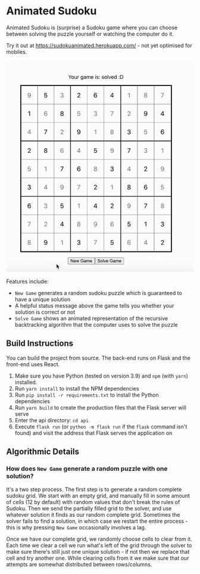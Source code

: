# Animated Sudoku



Animated Sudoku is (surprise) a Sudoku game where you can choose between solving the puzzle yourself or watching the computer do it. 

Try it out at https://sudokuanimated.herokuapp.com/ - not yet optimised for mobiles.

![demo](demo.gif)

Features include:

- `New Game` generates a random sudoku puzzle which is guaranteed to have a unique solution
- A helpful status message above the game tells you whether your solution is correct or not
- `Solve Game` shows an animated representation of the recursive backtracking algorithm that the computer uses to solve the puzzle



## Build Instructions

You can build the project from source. The back-end runs on Flask and the front-end uses React.

1. Make sure you have Python (tested on version 3.9) and `npm` (with `yarn`) installed.
2. Run `yarn install` to install the NPM dependencies
3. Run `pip install -r requirements.txt` to install the Python dependencies
4. Run `yarn build` to create the production files that the Flask server will serve
5. Enter the api directory: `cd api`  
6. Execute `flask run` (or `python -m flask run` if the `flask` command isn't found) and visit the address that Flask serves the application on



## Algorithmic Details

### How does `New Game` generate a random puzzle with one solution?

It's a two step process. The first step is to generate a random complete sudoku grid. We start with an empty grid, and manually fill in some amount of cells (12 by default) with random values that don't break the rules of Sudoku. Then we send the partially filled grid to the solver, and use whatever solution it finds as our random complete grid. Sometimes the solver fails to find a solution, in which case we restart the entire process - this is why pressing `New Game` occasionally involves a lag.

Once we have our complete grid, we randomly choose cells to clear from it. Each time we clear a cell we run what's left of the grid through the solver to make sure there's still just one unique solution - if not then we replace that cell and try another one. While clearing cells from it we make sure that our attempts are somewhat distributed between rows/columns.









